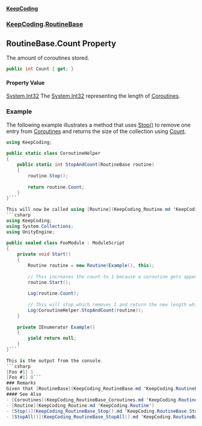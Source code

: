 #### [KeepCoding](index.md 'index')
### [KeepCoding](KeepCoding.md 'KeepCoding').[RoutineBase](KeepCoding_RoutineBase.md 'KeepCoding.RoutineBase')
## RoutineBase.Count Property
The amount of coroutines stored.  
```csharp
public int Count { get; }
```
#### Property Value
[System.Int32](https://docs.microsoft.com/en-us/dotnet/api/System.Int32 'System.Int32')
The [System.Int32](https://docs.microsoft.com/en-us/dotnet/api/System.Int32 'System.Int32') representing the length of [Coroutines](KeepCoding_RoutineBase_Coroutines.md 'KeepCoding.RoutineBase.Coroutines').  
### Example
The following example illustrates a method that uses [Stop()](KeepCoding_RoutineBase_Stop().md 'KeepCoding.RoutineBase.Stop()') to remove one entry from [Coroutines](KeepCoding_RoutineBase_Coroutines.md 'KeepCoding.RoutineBase.Coroutines') and returns the size of the collection using [Count](KeepCoding_RoutineBase_Count.md 'KeepCoding.RoutineBase.Count').  
```csharp
using KeepCoding;  
  
public static class CoroutineHelper  
{  
    public static int StopAndCount(RoutineBase routine)  
    {  
        routine.Stop();  
          
        return routine.Count;  
    }  
}```
  
This will now be called using [Routine](KeepCoding_Routine.md 'KeepCoding.Routine').  
```csharp
using KeepCoding;  
using System.Collections;  
using UnityEngine;  
  
public sealed class FooModule : ModuleScript  
{  
    private void Start()  
    {  
        Routine routine = new Routine(Example(), this);  
          
        // This increases the count to 1 because a coroutine gets appended.  
        routine.Start();  
          
        Log(routine.Count);  
          
        // This will stop which removes 1 and return the new length which is 0.  
        Log(CoroutineHelper.StopAndCount(routine));  
    }  
      
    private IEnumerator Example()  
    {  
        yield return null;  
    }  
}```
  
This is the output from the console.  
```csharp
[Foo #1] 1  
[Foo #1] 0```
### Remarks
Given that [RoutineBase](KeepCoding_RoutineBase.md 'KeepCoding.RoutineBase') acts as a wrapper for handling mulitple coroutines, all of which stored in a [System.Collections.Generic.List&lt;&gt;](https://docs.microsoft.com/en-us/dotnet/api/System.Collections.Generic.List-1 'System.Collections.Generic.List`1'), this acts as shorthand for accessing the [System.Collections.Generic.List&lt;&gt;.Count](https://docs.microsoft.com/en-us/dotnet/api/System.Collections.Generic.List-1.Count 'System.Collections.Generic.List`1.Count') from [Coroutines](KeepCoding_RoutineBase_Coroutines.md 'KeepCoding.RoutineBase.Coroutines'). [Coroutines](KeepCoding_RoutineBase_Coroutines.md 'KeepCoding.RoutineBase.Coroutines') will never be [null](https://docs.microsoft.com/en-us/dotnet/csharp/language-reference/keywords/null 'https://docs.microsoft.com/en-us/dotnet/csharp/language-reference/keywords/null') which means [Count](KeepCoding_RoutineBase_Count.md 'KeepCoding.RoutineBase.Count') never throws an exception. Note that this does not store the amount of coroutines running, as finished coroutines will still be kept inside the [System.Collections.Generic.List&lt;&gt;](https://docs.microsoft.com/en-us/dotnet/api/System.Collections.Generic.List-1 'System.Collections.Generic.List`1')[Coroutines](KeepCoding_RoutineBase_Coroutines.md 'KeepCoding.RoutineBase.Coroutines'). When [Stop()](KeepCoding_RoutineBase_Stop().md 'KeepCoding.RoutineBase.Stop()') or [StopAll()](KeepCoding_RoutineBase_StopAll().md 'KeepCoding.RoutineBase.StopAll()') is called however, the coroutines to get removed from the [Coroutines](KeepCoding_RoutineBase_Coroutines.md 'KeepCoding.RoutineBase.Coroutines') which will change the count and therefore this getter.
#### See Also
- [Coroutines](KeepCoding_RoutineBase_Coroutines.md 'KeepCoding.RoutineBase.Coroutines')
- [Routine](KeepCoding_Routine.md 'KeepCoding.Routine')
- [Stop()](KeepCoding_RoutineBase_Stop().md 'KeepCoding.RoutineBase.Stop()')
- [StopAll()](KeepCoding_RoutineBase_StopAll().md 'KeepCoding.RoutineBase.StopAll()')
